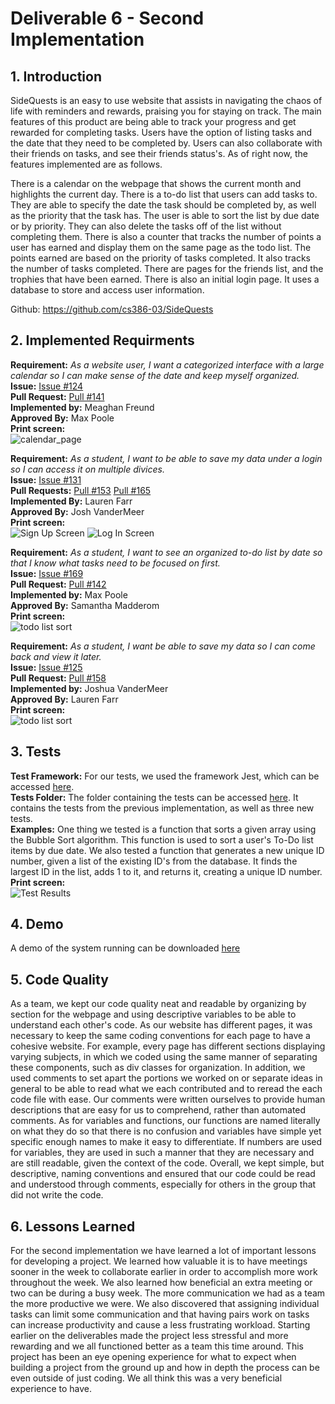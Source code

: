 # Deliverable 6 - Second Implementation

## 1. Introduction

SideQuests is an easy to use website that assists in navigating the chaos of life with reminders and rewards, praising you for staying on track. The main features of this product are being able to track your progress and get rewarded for completing tasks. Users have the option of listing tasks and the date that they need to be completed by. Users can also collaborate with their friends on tasks, and see their friends status's. As of right now, the features implemented are as follows. 

There is a calendar on the webpage that shows the current month and highlights the current day. There is a to-do list that users can add tasks to. They are able to specify the date the task should be completed by, as well as the priority that the task has. The user is able to sort the list by due date or by priority. They can also delete the tasks off of the list without completing them. There is also a counter that tracks the number of points a user has earned and display them on the same page as the todo list. The points earned are based on the priority of tasks completed. It also tracks the number of tasks completed. There are pages for the friends list, and the trophies that have been earned. There is also an initial login page. It uses a database to store and access user information.

Github: https://github.com/cs386-03/SideQuests

## 2. Implemented Requirments

**Requirement:** _As a website user, I want a categorized interface with a large calendar so I can make sense of the date and keep myself organized._ \
**Issue:** [Issue #124](https://github.com/cs386-03/SideQuests/issues/124)\
**Pull Request:** [Pull #141](https://github.com/cs386-03/SideQuests/pull/141)\
**Implemented by:** Meaghan Freund\
**Approved By:** Max Poole\
**Print screen:** \
![calendar_page](https://user-images.githubusercontent.com/116768865/234735442-5bc46e86-b748-45ba-8270-eef9d376e610.png)

**Requirement:** _As a student, I want to be able to save my data under a login so I can access it on multiple divices._ \
**Issue:** [Issue #131](https://github.com/cs386-03/SideQuests/issues/131)\
**Pull Requests:** [Pull #153](https://github.com/cs386-03/SideQuests/pull/153) [Pull #165](https://github.com/cs386-03/SideQuests/pull/165)\
**Implemented By:** Lauren Farr\
**Approved By:** Josh VanderMeer\
**Print screen:** \
![Sign Up Screen](D6_signuppage.JPG)
![Log In Screen](D6_loginpage.JPG)

**Requirement:** _As a student, I want to see an organized to-do list by date so that I know what tasks need to be focused on first._ \
**Issue:** [Issue #169](https://github.com/cs386-03/SideQuests/issues/169)\
**Pull Request:** [Pull #142](https://github.com/cs386-03/SideQuests/pull/142)\
**Implemented by:** Max Poole\
**Approved By:** Samantha Madderom\
**Print screen:** \
![todo list sort](sortedList.png)

**Requirement:** _As a student, I want be able to save my data so I can come back and view it later._ \
**Issue:** [Issue #125](https://github.com/cs386-03/SideQuests/issues/125)\
**Pull Request:** [Pull #158](https://github.com/cs386-03/SideQuests/pull/158)\
**Implemented by:** Joshua VanderMeer\
**Approved By:** Lauren Farr\
**Print screen:** \
![todo list sort](database.png)


## 3. Tests
**Test Framework:** For our tests, we used the framework Jest, which can be accessed [here](https://jestjs.io/docs/getting-started). \
**Tests Folder:** The folder containing the tests can be accessed [here](https://github.com/cs386-03/SideQuests/tree/main/Tests). It contains the tests from the previous implementation, as well as three new tests. \
**Examples:** One thing we tested is a function that sorts a given array using the Bubble Sort algorithm. This function is used to sort a user's To-Do list items by due date. We also tested a function that generates a new unique ID number, given a list of the existing ID's from the database. It finds the largest ID in the list, adds 1 to it, and returns it, creating a unique ID number. \
**Print screen:** \
![Test Results](Test2Results.JPG)

## 4. Demo
A demo of the system running can be downloaded [here](https://github.com/cs386-03/SideQuests/blob/main/Demos/Demo2.mov)

## 5. Code Quality

As a team, we kept our code quality neat and readable by organizing by section for the webpage and using descriptive variables to be able to understand each other's code. As our website has different pages, it was necessary to keep the same coding conventions for each page to have a cohesive website. For example, every page has different sections displaying varying subjects, in which we coded using the same manner of separating these components, such as div classes for organization. In addition, we used comments to set apart the portions we worked on or separate ideas in general to be able to read what we each contributed and to reread the each code file with ease. Our comments were written ourselves to provide human descriptions that are easy for us to comprehend, rather than automated comments. As for variables and functions, our functions are named literally on what they do so that there is no confusion and variables have simple yet specific enough names to make it easy to differentiate. If numbers are used for variables, they are used in such a manner that they are necessary and are still readable, given the context of the code. Overall, we kept simple, but descriptive, naming conventions and ensured that our code could be read and understood through comments, especially for others in the group that did not write the code.

## 6. Lessons Learned

For the second implementation we have learned a lot of important lessons for developing a project. We learned how valuable it is to have meetings sooner in the week to collaborate earlier in order to accomplish more work throughout the week. We also learned how beneficial an extra meeting or two can be during a busy week. The more communication we had as a team the more productive we were. We also discovered that assigning individual tasks can limit some communication and that having pairs work on tasks can increase productivity and cause a less frustrating workload. Starting earlier on the deliverables made the project less stressful and more rewarding and we all functioned better as a team this time around. This project has been an eye opening experience for what to expect when building a project from the ground up and how in depth the process can be even outside of just coding. We all think this was a very beneficial experience to have.
